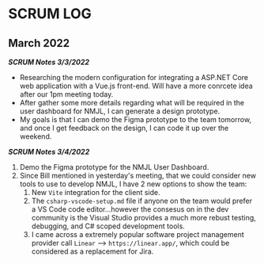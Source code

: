 # SCRUM LOG
## March 2022


***SCRUM Notes 3/3/2022***
- Researching the modern configuration for integrating a ASP.NET Core web application with a Vue.js front-end. Will have a more conrcete idea after our 1pm meeting today.
- After gather some more details regarding what will be required in the user dashboard for NMJL, I can generate a design prototype.
- My goals is that I can demo the Figma prototype to the team tomorrow, and once I get feedback on the design, I can code it up over the weekend.


***SCRUM Notes 3/4/2022***
1. Demo the Figma prototype for the NMJL User Dashboard.
2. Since Bill mentioned in yesterday's meeting, that we could consider new tools to use to develop NMJL, I have 2 new options to show the team:
   1. New `Vite` integration for the client side.
   2. The `csharp-vscode-setup.md` file if anyone on the team would prefer a VS Code code editor...however the consesus on in the dev community is the Visual Studio provides a much more rebust testing, debugging, and C# scoped development tools.
   3. I came across a extremely popular software project management provider call `Linear` --> `https://linear.app/`, which could be considered as a replacement for Jira.